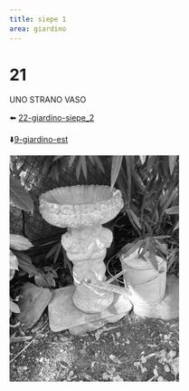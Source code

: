 ```yaml
---
title: siepe 1
area: giardino
---
```

# 21
UNO STRANO VASO

⬅️ [22-giardino-siepe_2](22-giardino-siepe_2.md)

⬇️[9-giardino-est](9-giardino-est.md) 

![foto_11](_assets/preview/foto_11.jpg)
